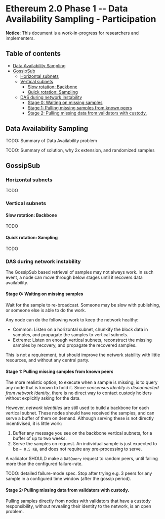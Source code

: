 # Ethereum 2.0 Phase 1 -- Data Availability Sampling - Participation

**Notice**: This document is a work-in-progress for researchers and implementers.

## Table of contents


<!-- START doctoc generated TOC please keep comment here to allow auto update -->
<!-- DON'T EDIT THIS SECTION, INSTEAD RE-RUN doctoc TO UPDATE -->

- [Data Availability Sampling](#data-availability-sampling)
- [GossipSub](#gossipsub)
  - [Horizontal subnets](#horizontal-subnets)
  - [Vertical subnets](#vertical-subnets)
    - [Slow rotation: Backbone](#slow-rotation-backbone)
    - [Quick rotation: Sampling](#quick-rotation-sampling)
  - [DAS during network instability](#das-during-network-instability)
    - [Stage 0: Waiting on missing samples](#stage-0-waiting-on-missing-samples)
    - [Stage 1: Pulling missing samples from known peers](#stage-1-pulling-missing-samples-from-known-peers)
    - [Stage 2: Pulling missing data from validators with custody.](#stage-2-pulling-missing-data-from-validators-with-custody)

<!-- END doctoc generated TOC please keep comment here to allow auto update -->


## Data Availability Sampling

TODO: Summary of Data Availability problem

TODO: Summary of solution, why 2x extension, and randomized samples

## GossipSub

### Horizontal subnets

TODO

### Vertical subnets

#### Slow rotation: Backbone

TODO

#### Quick rotation: Sampling

TODO


### DAS during network instability

The GossipSub based retrieval of samples may not always work.
In such event, a node can move through below stages until it recovers data availability.

#### Stage 0: Waiting on missing samples

Wait for the sample to re-broadcast. Someone may be slow with publishing, or someone else is able to do the work.

Any node can do the following work to keep the network healthy:
- Common: Listen on a horizontal subnet, chunkify the block data in samples, and propagate the samples to vertical subnets.
- Extreme: Listen on enough vertical subnets, reconstruct the missing samples by recovery, and propagate the recovered samples.

This is not a requirement, but should improve the network stability with little resources, and without any central party.

#### Stage 1: Pulling missing samples from known peers

The more realistic option, to execute when a sample is missing, is to query any node that is known to hold it.
Since *consensus identity is disconnected from network identity*, there is no direct way to contact custody holders
without explicitly asking for the data.

However, *network identities* are still used to build a backbone for each vertical subnet.
These nodes should have received the samples, and can serve a buffer of them on demand.
Although serving these is not directly incentivised, it is little work:
1. Buffer any message you see on the backbone vertical subnets, for a buffer of up to two weeks.
2. Serve the samples on request. An individual sample is just expected to be `~ 0.5 KB`, and does not require any pre-processing to serve.

A validator SHOULD make a `DASQuery` request to random peers, until failing more than the configured failure-rate.

TODO: detailed failure-mode spec. Stop after trying e.g. 3 peers for any sample in a configured time window (after the gossip period).

#### Stage 2: Pulling missing data from validators with custody.

Pulling samples directly from nodes with validators that have a custody responsibility,
without revealing their identity to the network, is an open problem.

